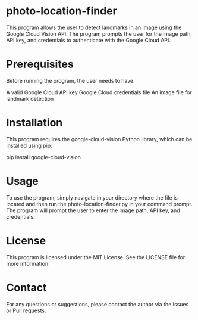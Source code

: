 # photo-location-finder
This program allows the user to detect landmarks in an image using the Google Cloud Vision API. The program prompts the user for the image path, API key, and credentials to authenticate with the Google Cloud API.

# Prerequisites

Before running the program, the user needs to have:

A valid Google Cloud API key
Google Cloud credentials file
An image file for landmark detection
    
# Installation

This program requires the google-cloud-vision Python library, which can be installed using pip:

pip install google-cloud-vision

# Usage

To use the program, simply navigate in your directory where the file is located and then run the photo-location-finder.py in your command prompt. The program will prompt the user to enter the image path, API key, and credentials.

# License

This program is licensed under the MIT License. See the LICENSE file for more information.

# Contact

For any questions or suggestions, please contact the author via the Issues or Pull requests.
